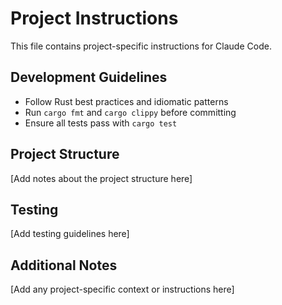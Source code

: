 # Project Instructions

This file contains project-specific instructions for Claude Code.

## Development Guidelines

- Follow Rust best practices and idiomatic patterns
- Run `cargo fmt` and `cargo clippy` before committing
- Ensure all tests pass with `cargo test`

## Project Structure

[Add notes about the project structure here]

## Testing

[Add testing guidelines here]

## Additional Notes

[Add any project-specific context or instructions here]

